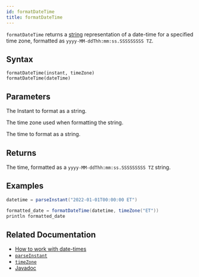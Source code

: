 ```yaml
---
id: formatDateTime
title: formatDateTime
---
```


`formatDateTime` returns a [string](../../query-language/types/strings.md) representation of a date-time for a specified time zone, formatted as `yyyy-MM-ddThh:mm:ss.SSSSSSSSS TZ`.

## Syntax

```
formatDateTime(instant, timeZone)
formatDateTime(dateTime)
```

## Parameters

<ParamTable>
<Param name="instant" type="Instant">

The Instant to format as a string.

</Param>
<Param name="timeZone" type="ZoneId">

The time zone used when formatting the string.

</Param>
<Param name="dateTime" type="ZonedDateTime">

The time to format as a string.

</Param>
</ParamTable>

## Returns

The time, formatted as a `yyyy-MM-ddThh:mm:ss.SSSSSSSSS TZ` string.

## Examples

```groovy order=null
datetime = parseInstant("2022-01-01T00:00:00 ET")

formatted_date = formatDateTime(datetime, timeZone("ET"))
println formatted_date
```

## Related Documentation

- [How to work with date-times](../../../how-to-guides/work-with-date-time.md)
- [`parseInstant`](./parseInstant.md)
- [`timeZone`](./timeZone.md)
- [Javadoc](<https://deephaven.io/core/javadoc/io/deephaven/time/DateTimeUtils.html#formatDateTime(java.time.Instant,java.time.ZoneId)>)
